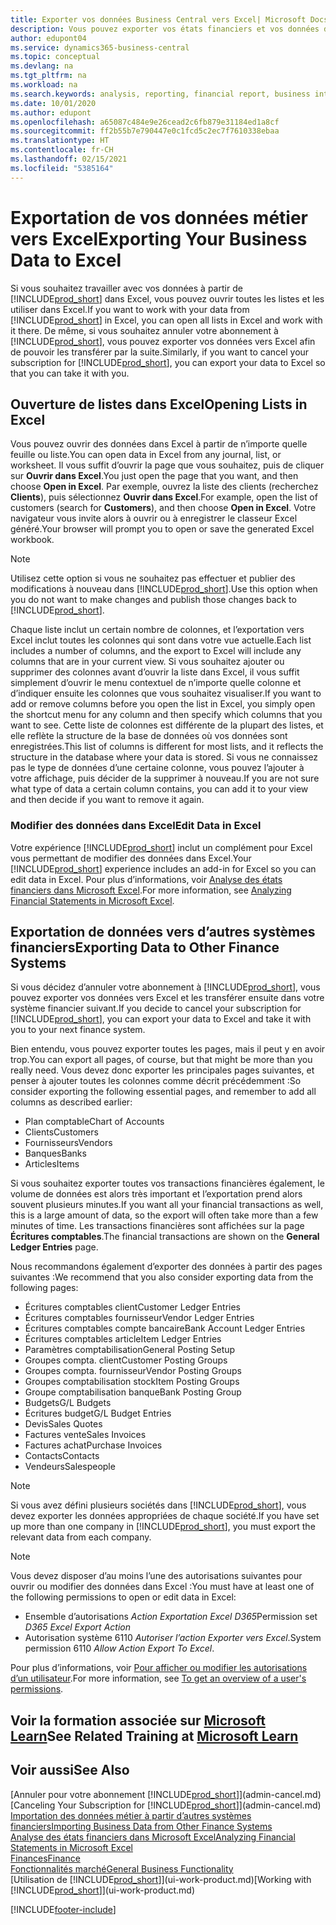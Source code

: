 ```yaml
---
title: Exporter vos données Business Central vers Excel| Microsoft Docs
description: Vous pouvez exporter vos états financiers et vos données de veille économique de Business Central vers Excel, ou ouvrir vos données dans Excel.
author: edupont04
ms.service: dynamics365-business-central
ms.topic: conceptual
ms.devlang: na
ms.tgt_pltfrm: na
ms.workload: na
ms.search.keywords: analysis, reporting, financial report, business intelligence, BI, Excel
ms.date: 10/01/2020
ms.author: edupont
ms.openlocfilehash: a65087c484e9e26cead2c6fb879e31184ed1a8cf
ms.sourcegitcommit: ff2b55b7e790447e0c1fcd5c2ec7f7610338ebaa
ms.translationtype: HT
ms.contentlocale: fr-CH
ms.lasthandoff: 02/15/2021
ms.locfileid: "5385164"
---
```

# <a name="exporting-your-business-data-to-excel"></a><span data-ttu-id="44348-103">Exportation de vos données métier vers Excel</span><span class="sxs-lookup"><span data-stu-id="44348-103">Exporting Your Business Data to Excel</span></span>
<span data-ttu-id="44348-104">Si vous souhaitez travailler avec vos données à partir de [!INCLUDE[prod_short](includes/prod_short.md)] dans Excel, vous pouvez ouvrir toutes les listes et les utiliser dans Excel.</span><span class="sxs-lookup"><span data-stu-id="44348-104">If you want to work with your data from [!INCLUDE[prod_short](includes/prod_short.md)] in Excel, you can open all lists in Excel and work with it there.</span></span> <span data-ttu-id="44348-105">De même, si vous souhaitez annuler votre abonnement à [!INCLUDE[prod_short](includes/prod_short.md)], vous pouvez exporter vos données vers Excel afin de pouvoir les transférer par la suite.</span><span class="sxs-lookup"><span data-stu-id="44348-105">Similarly, if you want to cancel your subscription for [!INCLUDE[prod_short](includes/prod_short.md)], you can export your data to Excel so that you can take it with you.</span></span>

## <a name="opening-lists-in-excel"></a><span data-ttu-id="44348-106">Ouverture de listes dans Excel</span><span class="sxs-lookup"><span data-stu-id="44348-106">Opening Lists in Excel</span></span>
<span data-ttu-id="44348-107">Vous pouvez ouvrir des données dans Excel à partir de n’importe quelle feuille ou liste.</span><span class="sxs-lookup"><span data-stu-id="44348-107">You can open data in Excel from any journal, list, or worksheet.</span></span> <span data-ttu-id="44348-108">Il vous suffit d’ouvrir la page que vous souhaitez, puis de cliquer sur **Ouvrir dans Excel**.</span><span class="sxs-lookup"><span data-stu-id="44348-108">You just open the page that you want, and then choose **Open in Excel**.</span></span> <span data-ttu-id="44348-109">Par exemple, ouvrez la liste des clients (recherchez **Clients**), puis sélectionnez **Ouvrir dans Excel**.</span><span class="sxs-lookup"><span data-stu-id="44348-109">For example, open the list of customers (search for **Customers**), and then choose **Open in Excel**.</span></span> <span data-ttu-id="44348-110">Votre navigateur vous invite alors à ouvrir ou à enregistrer le classeur Excel généré.</span><span class="sxs-lookup"><span data-stu-id="44348-110">Your browser will prompt you to open or save the generated Excel workbook.</span></span>  

> [!NOTE]
> <span data-ttu-id="44348-111">Utilisez cette option si vous ne souhaitez pas effectuer et publier des modifications à nouveau dans [!INCLUDE[prod_short](includes/prod_short.md)].</span><span class="sxs-lookup"><span data-stu-id="44348-111">Use this option when you do not want to make changes and publish those changes back to [!INCLUDE[prod_short](includes/prod_short.md)].</span></span>  

<span data-ttu-id="44348-112">Chaque liste inclut un certain nombre de colonnes, et l’exportation vers Excel inclut toutes les colonnes qui sont dans votre vue actuelle.</span><span class="sxs-lookup"><span data-stu-id="44348-112">Each list includes a number of columns, and the export to Excel will include any columns that are in your current view.</span></span> <span data-ttu-id="44348-113">Si vous souhaitez ajouter ou supprimer des colonnes avant d’ouvrir la liste dans Excel, il vous suffit simplement d’ouvrir le menu contextuel de n’importe quelle colonne et d’indiquer ensuite les colonnes que vous souhaitez visualiser.</span><span class="sxs-lookup"><span data-stu-id="44348-113">If you want to add or remove columns before you open the list in Excel, you simply open the shortcut menu for any column and then specify which columns that you want to see.</span></span> <span data-ttu-id="44348-114">Cette liste de colonnes est différente de la plupart des listes, et elle reflète la structure de la base de données où vos données sont enregistrées.</span><span class="sxs-lookup"><span data-stu-id="44348-114">This list of columns is different for most lists, and it reflects the structure in the database where your data is stored.</span></span> <span data-ttu-id="44348-115">Si vous ne connaissez pas le type de données d’une certaine colonne, vous pouvez l’ajouter à votre affichage, puis décider de la supprimer à nouveau.</span><span class="sxs-lookup"><span data-stu-id="44348-115">If you are not sure what type of data a certain column contains, you can add it to your view and then decide if you want to remove it again.</span></span>  

### <a name="edit-data-in-excel"></a><span data-ttu-id="44348-116">Modifier des données dans Excel</span><span class="sxs-lookup"><span data-stu-id="44348-116">Edit Data in Excel</span></span>
<span data-ttu-id="44348-117">Votre expérience [!INCLUDE[prod_short](includes/prod_short.md)] inclut un complément pour Excel vous permettant de modifier des données dans Excel.</span><span class="sxs-lookup"><span data-stu-id="44348-117">Your [!INCLUDE[prod_short](includes/prod_short.md)] experience includes an add-in for Excel so you can edit data in Excel.</span></span> <span data-ttu-id="44348-118">Pour plus d’informations, voir [Analyse des états financiers dans Microsoft Excel](finance-analyze-excel.md).</span><span class="sxs-lookup"><span data-stu-id="44348-118">For more information, see [Analyzing Financial Statements in Microsoft Excel](finance-analyze-excel.md).</span></span>  

## <a name="exporting-data-to-other-finance-systems"></a><span data-ttu-id="44348-119">Exportation de données vers d’autres systèmes financiers</span><span class="sxs-lookup"><span data-stu-id="44348-119">Exporting Data to Other Finance Systems</span></span>
<span data-ttu-id="44348-120">Si vous décidez d’annuler votre abonnement à [!INCLUDE[prod_short](includes/prod_short.md)], vous pouvez exporter vos données vers Excel et les transférer ensuite dans votre système financier suivant.</span><span class="sxs-lookup"><span data-stu-id="44348-120">If you decide to cancel your subscription for [!INCLUDE[prod_short](includes/prod_short.md)], you can export your data to Excel and take it with you to your next finance system.</span></span>  

<span data-ttu-id="44348-121">Bien entendu, vous pouvez exporter toutes les pages, mais il peut y en avoir trop.</span><span class="sxs-lookup"><span data-stu-id="44348-121">You can export all pages, of course, but that might be more than you really need.</span></span> <span data-ttu-id="44348-122">Vous devez donc exporter les principales pages suivantes, et penser à ajouter toutes les colonnes comme décrit précédemment :</span><span class="sxs-lookup"><span data-stu-id="44348-122">So consider exporting the following essential pages, and remember to add all columns as described earlier:</span></span>  

* <span data-ttu-id="44348-123">Plan comptable</span><span class="sxs-lookup"><span data-stu-id="44348-123">Chart of Accounts</span></span>  
* <span data-ttu-id="44348-124">Clients</span><span class="sxs-lookup"><span data-stu-id="44348-124">Customers</span></span>  
* <span data-ttu-id="44348-125">Fournisseurs</span><span class="sxs-lookup"><span data-stu-id="44348-125">Vendors</span></span>  
* <span data-ttu-id="44348-126">Banques</span><span class="sxs-lookup"><span data-stu-id="44348-126">Banks</span></span>  
* <span data-ttu-id="44348-127">Articles</span><span class="sxs-lookup"><span data-stu-id="44348-127">Items</span></span>  

<span data-ttu-id="44348-128">Si vous souhaitez exporter toutes vos transactions financières également, le volume de données est alors très important et l’exportation prend alors souvent plusieurs minutes.</span><span class="sxs-lookup"><span data-stu-id="44348-128">If you want all your financial transactions as well, this is a large amount of data, so the export will often take more than a few minutes of time.</span></span> <span data-ttu-id="44348-129">Les transactions financières sont affichées sur la page **Écritures comptables**.</span><span class="sxs-lookup"><span data-stu-id="44348-129">The financial transactions are shown on the **General Ledger Entries** page.</span></span>  

<span data-ttu-id="44348-130">Nous recommandons également d’exporter des données à partir des pages suivantes :</span><span class="sxs-lookup"><span data-stu-id="44348-130">We recommend that you also consider exporting data from the following pages:</span></span>  

* <span data-ttu-id="44348-131">Écritures comptables client</span><span class="sxs-lookup"><span data-stu-id="44348-131">Customer Ledger Entries</span></span>  
* <span data-ttu-id="44348-132">Écritures comptables fournisseur</span><span class="sxs-lookup"><span data-stu-id="44348-132">Vendor Ledger Entries</span></span>  
* <span data-ttu-id="44348-133">Écritures comptables compte bancaire</span><span class="sxs-lookup"><span data-stu-id="44348-133">Bank Account Ledger Entries</span></span>  
* <span data-ttu-id="44348-134">Écritures comptables article</span><span class="sxs-lookup"><span data-stu-id="44348-134">Item Ledger Entries</span></span>  
* <span data-ttu-id="44348-135">Paramètres comptabilisation</span><span class="sxs-lookup"><span data-stu-id="44348-135">General Posting Setup</span></span>  
* <span data-ttu-id="44348-136">Groupes compta. client</span><span class="sxs-lookup"><span data-stu-id="44348-136">Customer Posting Groups</span></span>  
* <span data-ttu-id="44348-137">Groupes compta. fournisseur</span><span class="sxs-lookup"><span data-stu-id="44348-137">Vendor Posting Groups</span></span>  
* <span data-ttu-id="44348-138">Groupes comptabilisation stock</span><span class="sxs-lookup"><span data-stu-id="44348-138">Item Posting Groups</span></span>  
* <span data-ttu-id="44348-139">Groupe comptabilisation banque</span><span class="sxs-lookup"><span data-stu-id="44348-139">Bank Posting Group</span></span>  
* <span data-ttu-id="44348-140">Budgets</span><span class="sxs-lookup"><span data-stu-id="44348-140">G/L Budgets</span></span>  
* <span data-ttu-id="44348-141">Écritures budget</span><span class="sxs-lookup"><span data-stu-id="44348-141">G/L Budget Entries</span></span>  
* <span data-ttu-id="44348-142">Devis</span><span class="sxs-lookup"><span data-stu-id="44348-142">Sales Quotes</span></span>  
* <span data-ttu-id="44348-143">Factures vente</span><span class="sxs-lookup"><span data-stu-id="44348-143">Sales Invoices</span></span>  
* <span data-ttu-id="44348-144">Factures achat</span><span class="sxs-lookup"><span data-stu-id="44348-144">Purchase Invoices</span></span>  
* <span data-ttu-id="44348-145">Contacts</span><span class="sxs-lookup"><span data-stu-id="44348-145">Contacts</span></span>  
* <span data-ttu-id="44348-146">Vendeurs</span><span class="sxs-lookup"><span data-stu-id="44348-146">Salespeople</span></span>  

> [!NOTE]  
> <span data-ttu-id="44348-147">Si vous avez défini plusieurs sociétés dans [!INCLUDE[prod_short](includes/prod_short.md)], vous devez exporter les données appropriées de chaque société.</span><span class="sxs-lookup"><span data-stu-id="44348-147">If you have set up more than one company in [!INCLUDE[prod_short](includes/prod_short.md)], you must export the relevant data from each company.</span></span>

> [!NOTE]
> <span data-ttu-id="44348-148">Vous devez disposer d’au moins l’une des autorisations suivantes pour ouvrir ou modifier des données dans Excel :</span><span class="sxs-lookup"><span data-stu-id="44348-148">You must have at least one of the following permissions to open or edit data in Excel:</span></span>
>    - <span data-ttu-id="44348-149">Ensemble d’autorisations *Action Exportation Excel D365*</span><span class="sxs-lookup"><span data-stu-id="44348-149">Permission set *D365 Excel Export Action*</span></span>  
>    - <span data-ttu-id="44348-150">Autorisation système 6110 *Autoriser l’action Exporter vers Excel*.</span><span class="sxs-lookup"><span data-stu-id="44348-150">System permission 6110 *Allow Action Export To Excel*.</span></span>  

<span data-ttu-id="44348-151">Pour plus d’informations, voir [Pour afficher ou modifier les autorisations d’un utilisateur](ui-define-granular-permissions.md#to-get-an-overview-of-a-users-permissions).</span><span class="sxs-lookup"><span data-stu-id="44348-151">For more information, see [To get an overview of a user's permissions](ui-define-granular-permissions.md#to-get-an-overview-of-a-users-permissions).</span></span>

## <a name="see-related-training-at-microsoft-learn"></a><span data-ttu-id="44348-152">Voir la formation associée sur [Microsoft Learn](/learn/modules/configure-powerbi-excel-dynamics-365-business-central/index)</span><span class="sxs-lookup"><span data-stu-id="44348-152">See Related Training at [Microsoft Learn](/learn/modules/configure-powerbi-excel-dynamics-365-business-central/index)</span></span>

## <a name="see-also"></a><span data-ttu-id="44348-153">Voir aussi</span><span class="sxs-lookup"><span data-stu-id="44348-153">See Also</span></span>
<span data-ttu-id="44348-154">[Annuler pour votre abonnement [!INCLUDE[prod_short](includes/prod_short.md)]](admin-cancel.md)</span><span class="sxs-lookup"><span data-stu-id="44348-154">[Canceling Your Subscription for [!INCLUDE[prod_short](includes/prod_short.md)]](admin-cancel.md)</span></span>  
[<span data-ttu-id="44348-155">Importation des données métier à partir d’autres systèmes financiers</span><span class="sxs-lookup"><span data-stu-id="44348-155">Importing Business Data from Other Finance Systems</span></span>](across-import-data-configuration-packages.md)  
[<span data-ttu-id="44348-156">Analyse des états financiers dans Microsoft Excel</span><span class="sxs-lookup"><span data-stu-id="44348-156">Analyzing Financial Statements in Microsoft Excel</span></span>](finance-analyze-excel.md)  
[<span data-ttu-id="44348-157">Finances</span><span class="sxs-lookup"><span data-stu-id="44348-157">Finance</span></span>](finance.md)  
[<span data-ttu-id="44348-158">Fonctionnalités marché</span><span class="sxs-lookup"><span data-stu-id="44348-158">General Business Functionality</span></span>](ui-across-business-areas.md)  
<span data-ttu-id="44348-159">[Utilisation de [!INCLUDE[prod_short](includes/prod_short.md)]](ui-work-product.md)</span><span class="sxs-lookup"><span data-stu-id="44348-159">[Working with [!INCLUDE[prod_short](includes/prod_short.md)]](ui-work-product.md)</span></span>  


[!INCLUDE[footer-include](includes/footer-banner.md)]
